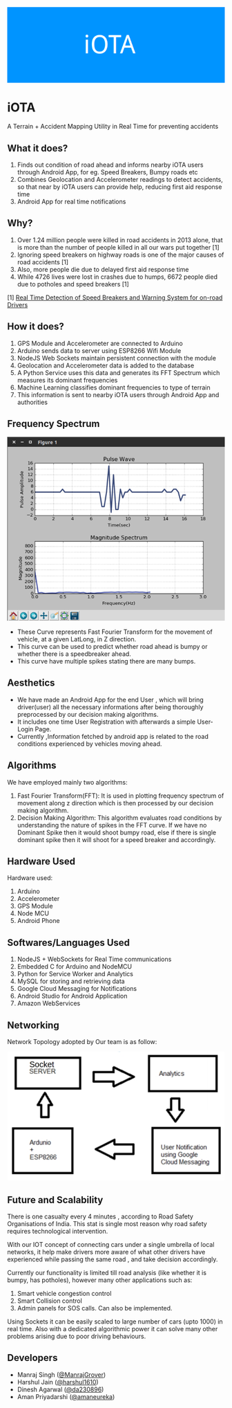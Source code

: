 <img src="https://github.com/amaneureka/iota/blob/master/screenshots/logo.png" align="middle" />

# iOTA
A Terrain + Accident Mapping Utility in Real Time for preventing accidents

## What it does?

1. Finds out condition of road ahead and informs nearby iOTA users through Android App, for eg. Speed Breakers, Bumpy roads etc
2. Combines Geolocation and Accelerometer readings to detect accidents, so that near by iOTA users can provide help, reducing first aid response time
3. Android App for real time notifications

## Why?

1. Over 1.24 million people were killed in road accidents in 2013 alone, that is more than the number of people killed in all our wars put together [1]
2. Ignoring speed breakers on highway roads is one of the major causes of road accidents [1]
3. Also, more people die due to delayed first aid response time
4. While 4726 lives were lost in crashes due to humps, 6672 people died due to potholes and speed breakers [1]

[1] [Real Time Detection of Speed Breakers and Warning System for on-road Drivers](http://ieeexplore.ieee.org/stamp/stamp.jsp?arnumber=7443976)

## How it does?

1. GPS Module and Accelerometer are connected to Arduino
2. Arduino sends data to server using ESP8266 Wifi Module
3. NodeJS Web Sockets maintain persistent connection with the module
4. Geolocation and Accelerometer data is added to the database
5. A Python Service uses this data and generates its FFT Spectrum which measures its dominant frequencies
6. Machine Learning classifies dominant frequencies to type of terrain
7. This information is sent to nearby iOTA users through Android App and authorities

## Frequency Spectrum

![image](https://github.com/amaneureka/iota/blob/master/screenshots/image.png)

* These Curve represents Fast Fourier Transform for the movement of vehicle, at a given LatLong, in Z direction.
* This curve can be used to predict whether road ahead is bumpy or whether there is a speedbreaker ahead.
* This curve have multiple spikes stating there are many bumps.

## Aesthetics

* We have made an Android App for the end User , which will bring driver(user) all the necessary informations after being thoroughly preprocessed by our decision making algorithms.
* It includes one time User Registration with afterwards a simple User-Login Page. 
* Currently ,Information fetched by android app is related to the road conditions experienced by vehicles moving ahead.

## Algorithms

We have employed mainly two algorithms:

1. Fast Fourier Transform(FFT): It is used in plotting frequency spectrum of movement along z direction which is then processed by our decision making algorithm.
2. Decision Making Algorithm: This algorithm evaluates road conditions by understanding the nature of spikes in the FFT curve. If we have no Dominant Spike then it would shoot bumpy road, else if there is single dominant spike then it will shoot for a speed breaker and accordingly.

## Hardware Used

Hardware used:

1. Arduino 
2. Accelerometer 
3. GPS Module
4. Node MCU
5. Android Phone

## Softwares/Languages Used

1. NodeJS + WebSockets for Real Time communications
2. Embedded C for Arduino and NodeMCU
3. Python for Service Worker and Analytics
4. MySQL for storing and retrieving data
5. Google Cloud Messaging for Notifications
6. Android Studio for Android Application
7. Amazon WebServices

## Networking

Network Topology adopted by Our team is as follow:

![Architecture](https://github.com/amaneureka/iota/blob/master/screenshots/Architecture.jpg)

## Future and Scalability

There is one casualty every 4 minutes , according to Road Safety Organisations of India. This stat is single most reason why road safety requires technological intervention.

With our IOT concept of connecting cars under a single umbrella of local networks, it help make drivers more aware of what other drivers have experienced while passing the same road , and take decision accordingly.

Currently our functionality is limited till road analysis (like whether it is bumpy, has potholes), however many other applications such as:
 
 1. Smart vehicle congestion control 
 2. Smart Collision control
 3. Admin panels for SOS calls. Can also be implemented.

Using Sockets it can be easily scaled to large number of cars (upto 1000) in real time. Also with a dedicated algorithmic power it can solve many other problems arising due to poor driving behaviours.

## Developers

* Manraj Singh ([@ManrajGrover](https://github.com/ManrajGrover))
* Harshul Jain ([@harshul1610](https://github.com/harshul1610))
* Dinesh Agarwal ([@da230896](https://github.com/da230896))
* Aman Priyadarshi ([@amaneureka](https://github.com/amaneureka))
